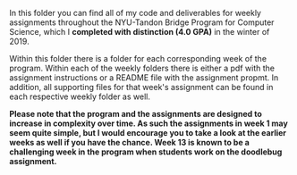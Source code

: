 In this folder you can find all of my code and deliverables for weekly assignments throughout the NYU-Tandon Bridge Program for Computer Science, which I **completed with distinction (4.0 GPA)** in the winter of 2019. 

Within this folder there is a folder for each corresponding week of the program. Within each of the weekly folders there is either a pdf with the assignment instructions or a README file with the assignment propmt. In addition, all supporting files for that week's assignment can be found in each respective weekly folder as well.

**Please note that the program and the assignments are designed to increase in complexity over time. As such the assignments in week 1 may seem quite simple, but I would encourage you to take a look at the earlier weeks as well if you have the chance. Week 13 is known to be a challenging week in the program when students work on the doodlebug assignment.**
